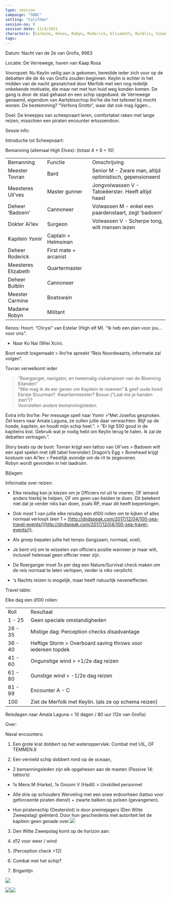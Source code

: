 ```yaml
---
type: session
campaign: "SDBC"
setting: "Califhen"
session-no: 9
session date: 11/4/2021
characters: [Carmine, Kénos, Robyn, Roderick, Elisabeth, Bulblin, Vimak]
tags:
---
```

Datum: Nacht van de 2e van Grofis, 9963

Locatie: De Verrewege, haven van Kaap Rosa

Vooropzet: Nu Keylin veilig aan is gekomen, bereidde ieder zich voor op de debatten die de 4e van Grofis zouden beginnen. Keylin is echter in het midden van de nacht gesnatched door Merfolk met een nog redelijk onbekende motivatie, die maar net met hun huid weg konden komen. De gang is door de stad gehaast en een schip opgeduwd. de Verrewege genaamd, eigendom van Aartsbisschop Ilro’he die het tafereel bij mocht wonen. De bestemming? “Verfonq Grotto”, waar dat ook mag liggen...

Doel: De kneepjes van scheepvaart leren, comfortabel raken met lange reizen, misschien een piraten encounter ertussendoor.

  

Sessie info:

Introductie tot Scheepvaart: 

Bemanning (allemaal High Elves): (totaal 4 + 6 = 10)

|   |   |   |
|---|---|---|
|Bemanning|Functie|Omschrijving|
|Meester Tovran|Bard|Senior M - Zware man, altijd optimistisch, gepensioneerd|
|Meesteres Uli’ves|Master gunner|Jongvolwassen V - Tatoeëerster. Heeft altijd haast|
|Deheer ‘Badoem’|Cannoneer|Volwassen M - enkel een paardenstaart, zegt ‘badoem’|
|Dokter Ai’lev|Surgeon|Volwassen V - Scherpe tong, wilt mensen lezen|
|Kapitein Ysmir|Captain + Helmsman||
|Deheer Roderick|First mate + arcanist|
|Meesteres Elizabeth|Quartermaster|
|Deheer Bulblin|Cannoneer|
|Meester Carmine|Boatswain|
|Madame Robyn|Militant|

  

Kenos: Hoort: “Chrysi” van Estelar (High elf M). “Ik heb een plan voor jou… voor ons”.  
- Naar Ko Nai (Wiei Xcin).

Boot wordt losgemaakt > Ilro’he spreekt “Reis Noordwaarts, informatie zal volgen”. 

Tovran verwelkomt ieder  
> “Roerganger, navigator, en tweemalig viskampioen van de Bloeming Eilanden”  
> “Wie mag ik de eer geven om Kapitein te noemen” & geef oude hoed  
> Eerste Stuurman?  Kwartiermeester? Bosun (“Laat me je handen zien”)?  
Voorstellen andere bemanningsleden.

Extra info Ilro’he: Per message spell naar Ysmir >“Met Josefus gesproken. Zet koers naar Amala Laguna, ze zullen jullie daar verwachten. Blijf op de hoede, kapitein, en houdt mijn schip heel.”. > “Er ligt 500 goud in de kapiteins kist. Gebruik wat je nodig hebt om Keylin terug te halen. Ik zal de debatten vertragen.”.

Story beats op de boot: Tovran krijgt een tattoo van Uli’ves > Badoem wilt een spel spelen met (d6 tabel hieronder) Dragon’s Egg > Bonehead krijgt kostuum van Ai’lev > Feestlijk avondje om de rit te zegevieren.  
Robyn wordt gevonden in het laadruim.

Bijlagen:

Informatie over reizen:

- Elke reisdag kan je kiezen om je Officiers rol uit te voeren, OF iemand anders hierbij te helpen, OF om geen van beiden te doen. Dit betekent niet dat je verder niks kan doen, zoals RP, maar dit heeft beperkingen.
    
- Ook moet 1 van jullie elke reisdag een d100 rollen om te kijken of alles normaal verloopt (een 1 = [http://dndspeak.com/2017/12/04/100-sea-travel-events/](http://dndspeak.com/2017/12/04/100-sea-travel-events/)).
    
- Als groep bepalen jullie het tempo (langzaam, normaal, snel).
    
- Je bent vrij om te wisselen van officiers positie wanneer je maar wilt, inclusief helemaal geen officier meer zijn.
    
- De Roerganger moet 5x per dag een Nature/Survival check maken om de reis normaal te laten verlopen, verder is niks verplicht.
    

- ‘s Nachts reizen is mogelijk, maar heeft natuurlijk neveneffecten.
    

  

Travel table:

Elke dag een d100 rollen:

  

|   |   |
|---|---|
|Roll|Resultaat|
|1 - 25|Geen speciale omstandigheden|
|26 - 35|Mistige dag: Perception checks disadvantage|
|36 - 40|Heftige Storm > Overboard saving throws voor iedereen topdek|
|41 - 60|Ongunstige wind > +1/2e dag reizen|
|61 - 80|Gunstige wind > -1/2e dag reizen|
|81 - 99|Encounter A - C|
|100|Ziet de Merfolk met Keylin. (als ze op schema reizen)|

  

Reisdagen naar Amala Laguna = 10 dagen / 80 uur (12e van Grofis)

Over:

  

Naval encounters:

1. Een grote krat dobbert op het wateroppervlak: Combat met UIL, OF TEMMEN.8
    
2. Een vernield schip dobbert rond op de oceaan,
    

- 2 bemanningsleden zijn elk opgehesen aan de masten (Passive 14: tattoo’s)

- 1x Mens M (Harke), 1x Gnoom V (Hadli) > Unskilled personnel

- Alle drie op schouders Werveling met een snee erdoorheen (tattoo voor geforceerde piraten dienst) + zwarte balken op polsen (gevangenen).

- Hun piratenschip (Oesterslot) is door premiejagers (Den Witte Zweepslag) geënterd. Door hun geschiedenis met autoriteit liet de kapitein geen genade over.![](https://lh3.googleusercontent.com/yXjpd5zbwwAde8tCAiYvB1bNA8l6SEZCZPEnmVRC2NJVgAuACKUcHG9czxHj4vbfHMn5AsvaLwQYGpN6WYL1OiT42DRpokMCrsfpOhAqqVlx2QZhGtqWjTxa_1zZW6s_9MxBE5iFxjcL_JVgH2UV)

3. Den Witte Zweepslag komt op de horizon aan:
    

1. d12 voor weer / wind
    
2. (Perception check >12)
    
3. Combat met het schip?
    

1. Brigantijn
    

![](https://lh5.googleusercontent.com/DmRah-x5vLlYLi49xLucnyLBtDE2mEAs1l-9tfKBVNF7BWcgQVzEcOazGqreSWEvuqr19j_BU8Ry1F8vD6eH8jdstiefQ2OgVEVrrSnvnlIwpBoUIPZHFPp6LwreggKQ7AQiLRVX9K8W3ZlexKDi)

![](https://lh5.googleusercontent.com/SY_cXNPQbhX_fnsOhSdzjz2wMlCm6XWxgFLDJebnNxFwC4PlpxFeuERVxvEVB22uTghuTU1W50th4wqKWl_5eNQxdHQOxPq_TizSvosT8rxs-vT_QdmGpR3my5JyT9d59lf-aPHPYzAzU0I0AV4a)![](https://lh5.googleusercontent.com/eNeOObBLXFs_8RzbbXod5GYpfW3Uiu9ZupDvf9GSUHBTP9wqFINZLnS_WIlliM2lrfiWYUmXZCYcXwLsJXsEPcQslaMwX6Ysi8hf8O01t4F_dOQMqdOU2STrWkAYe3IZAoBMJGCP1UU3u7l-GV_C)